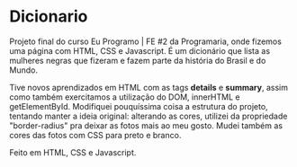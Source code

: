 # Dicionario

Projeto final do curso Eu Programo | FE #2 da Programaria, onde fizemos uma página com HTML, CSS e Javascript. É um dicionário que lista as mulheres negras que fizeram e fazem parte da história do Brasil e do Mundo.

Tive novos aprendizados em HTML com as tags <b>details</b> e <b>summary</b>, assim como também exercitamos a utilização do DOM, innerHTML e getElementById. Modifiquei pouquíssima coisa a estrutura do projeto, tentando manter a ideia original: alterando as cores, utilizei da propriedade "border-radius" pra deixar as fotos mais ao meu gosto. Mudei também as cores das fotos com CSS para preto e branco.

Feito em HTML, CSS e Javascript.
